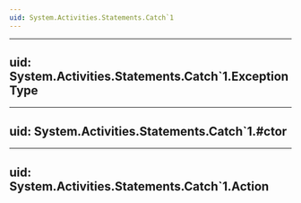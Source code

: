 ```yaml
---
uid: System.Activities.Statements.Catch`1
---
```


---
uid: System.Activities.Statements.Catch`1.ExceptionType
---

---
uid: System.Activities.Statements.Catch`1.#ctor
---

---
uid: System.Activities.Statements.Catch`1.Action
---
